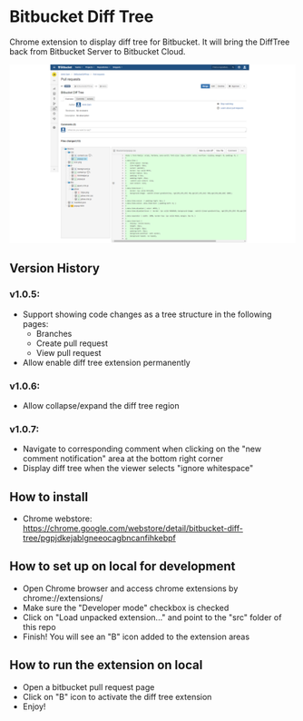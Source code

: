 # Bitbucket Diff Tree

Chrome extension to display diff tree for Bitbucket. It will bring the DiffTree back from Bitbucket Server to Bitbucket Cloud. 

![BitbucketDiffTree on GitHub](dist/screenshot_1280x800.png)

## Version History
### v1.0.5:
* Support showing code changes as a tree structure in the following pages: 
    - Branches
    - Create pull request
    - View pull request
* Allow enable diff tree extension permanently

### v1.0.6:
* Allow collapse/expand the diff tree region

### v1.0.7:
* Navigate to corresponding comment when clicking on the "new comment notification" area at the bottom right corner
* Display diff tree when the viewer selects "ignore whitespace"

## How to install
- Chrome webstore: https://chrome.google.com/webstore/detail/bitbucket-diff-tree/pgpjdkejablgneeocagbncanfihkebpf

## How to set up on local for development

- Open Chrome browser and access chrome extensions by chrome://extensions/
- Make sure the "Developer mode" checkbox is checked
- Click on "Load unpacked extension..." and point to the "src" folder of this repo
- Finish! You will see an "B" icon added to the extension areas

## How to run the extension on local

- Open a bitbucket pull request page
- Click on "B" icon to activate the diff tree extension
- Enjoy!
